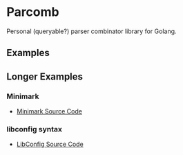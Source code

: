 # Parcomb

Personal (queryable?) parser combinator library for Golang.

## Examples

## Longer Examples

### Minimark

- [Minimark Source Code](/examples/minimark)

### libconfig syntax

- [LibConfig Source Code](/examples/libconfig)
